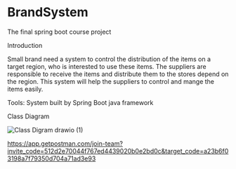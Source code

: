 # BrandSystem
The final spring boot course project


Introduction

Small brand need a system to control the distribution of the items on a target region, who is interested to use these items. The suppliers are responsible to receive the items and distribute them to the stores depend on the region. This system will help the suppliers to control and mange the items easily. 

Tools:
System built by Spring Boot java framework


Class Diagram

![Class Digram drawio (1)](https://user-images.githubusercontent.com/88738441/209148334-2fe8e538-961c-45db-abac-75d069af6099.png)


https://app.getpostman.com/join-team?invite_code=512d2e70044f767ed4439020b0e2bd0c&target_code=a23b6f03198a7f79350d704a71ad3e93

